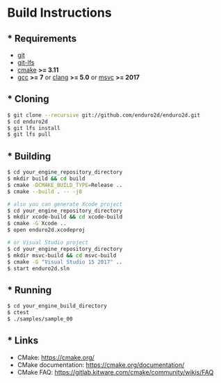 # Build Instructions

## * Requirements

- [git](https://git-scm.com/)
- [git-lfs](https://git-lfs.github.com/)
- [cmake](https://cmake.org/) **>= 3.11**
- [gcc](https://www.gnu.org/software/gcc/) **>= 7** or [clang](https://clang.llvm.org/) **>= 5.0** or [msvc](https://visualstudio.microsoft.com/) **>= 2017**

## * Cloning

```bash
$ git clone --recursive git://github.com/enduro2d/enduro2d.git
$ cd enduro2d
$ git lfs install
$ git lfs pull
```

## * Building

```bash
$ cd your_engine_repository_directory
$ mkdir build && cd build
$ cmake -DCMAKE_BUILD_TYPE=Release ..
$ cmake --build . -- -j8

# also you can generate Xcode project
$ cd your_engine_repository_directory
$ mkdir xcode-build && cd xcode-build
$ cmake -G Xcode ..
$ open enduro2d.xcodeproj

# or Visual Studio project
$ cd your_engine_repository_directory
$ mkdir msvc-build && cd msvc-build
$ cmake -G "Visual Studio 15 2017" ..
$ start enduro2d.sln
```

## * Running

```bash
$ cd your_engine_build_directory
$ ctest
$ ./samples/sample_00
```

## * Links

- CMake: https://cmake.org/
- CMake documentation: https://cmake.org/documentation/
- CMake FAQ: https://gitlab.kitware.com/cmake/community/wikis/FAQ
